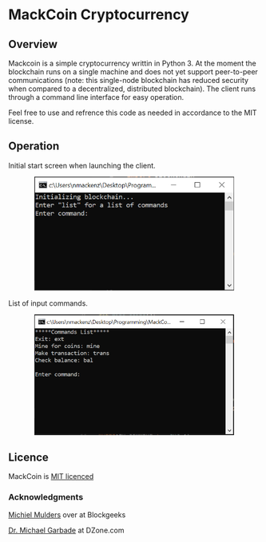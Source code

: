 # MackCoin Cryptocurrency 

## Overview
Mackcoin is a simple cryptocurrency writtin in Python 3. At the moment the blockchain runs on a single machine and does not yet support peer-to-peer communications (note: this single-node blockchain has reduced security when compared to a decentralized, distributed blockchain). The client runs through a command line interface for easy operation. 

Feel free to use and refrence this code as needed in accordance to the MIT license.

## Operation
Initial start screen when launching the client.

<p align="center">
  <img src="./img/ScreenShot_1.png" alt="Launch screen" width="400">
</p>

List of input commands.

<p align="center">
  <img src="./img/ScreenShot_2.png" alt="Launch screen" width="400">
</p>



## Licence

MackCoin is [MIT licenced](LICENSE)

### Acknowledgments
[Michiel Mulders](https://github.com/michielmulders/blockgeeks-build-blockchain-javascript/blob/master/blockchain.js) over at Blockgeeks

[Dr. Michael Garbade](https://dzone.com/articles/how-to-create-your-own-cryptocurrency-blockchain-i) at DZone.com
